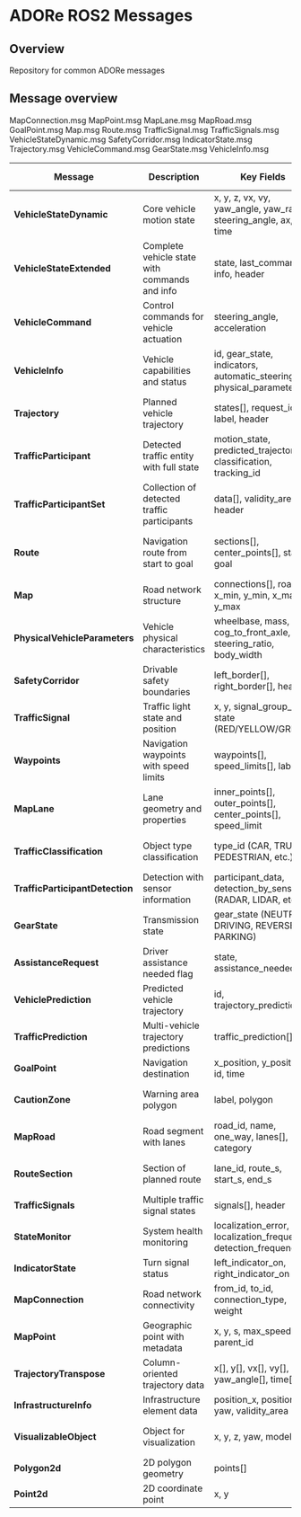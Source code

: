 # ADORe ROS2 Messages

## Overview
Repository for common ADORe messages

## Message overview
MapConnection.msg
MapPoint.msg
MapLane.msg
MapRoad.msg
GoalPoint.msg
Map.msg
Route.msg
TrafficSignal.msg
TrafficSignals.msg
VehicleStateDynamic.msg
SafetyCorridor.msg
IndicatorState.msg
Trajectory.msg
VehicleCommand.msg
GearState.msg
VehicleInfo.msg

| Message | Description | Key Fields | Aliases/Search Terms |
|---------|-------------|------------|---------------------|
| **VehicleStateDynamic** | Core vehicle motion state | x, y, z, vx, vy, yaw_angle, yaw_rate, steering_angle, ax, ay, time | velocity, speed, position, acceleration, pose, heading, dynamics |
| **VehicleStateExtended** | Complete vehicle state with commands and info | state, last_command, info, header | full_state, extended_state, complete_vehicle_data |
| **VehicleCommand** | Control commands for vehicle actuation | steering_angle, acceleration | control, actuation, commands, steering, throttle, brake |
| **VehicleInfo** | Vehicle capabilities and status | id, gear_state, indicators, automatic_steering_on, physical_parameters | vehicle_status, capabilities, automation_level, gear |
| **Trajectory** | Planned vehicle trajectory | states[], request_id, label, header | path, plan, trajectory_planning, motion_plan |
| **TrafficParticipant** | Detected traffic entity with full state | motion_state, predicted_trajectory, classification, tracking_id | other_vehicles, obstacles, detection, tracking |
| **TrafficParticipantSet** | Collection of detected traffic participants | data[], validity_area, header | traffic_detection, object_list, perception_data |
| **Route** | Navigation route from start to goal | sections[], center_points[], start, goal | navigation, path_planning, routing, waypoint_following |
| **Map** | Road network structure | connections[], roads[], x_min, y_min, x_max, y_max | road_map, topology, lane_map, navigation_map |
| **PhysicalVehicleParameters** | Vehicle physical characteristics | wheelbase, mass, cog_to_front_axle, steering_ratio, body_width | vehicle_model, dynamics_parameters, physical_properties |
| **SafetyCorridor** | Drivable safety boundaries | left_border[], right_border[], header | safety_bounds, drivable_area, collision_avoidance |
| **TrafficSignal** | Traffic light state and position | x, y, signal_group_id, state (RED/YELLOW/GREEN) | traffic_lights, intersection_control, signal_phase |
| **Waypoints** | Navigation waypoints with speed limits | waypoints[], speed_limits[], label | waypoint_navigation, reference_path, speed_profile |
| **MapLane** | Lane geometry and properties | inner_points[], outer_points[], center_points[], speed_limit | lane_geometry, lane_boundaries, speed_limits |
| **TrafficClassification** | Object type classification | type_id (CAR, TRUCK, PEDESTRIAN, etc.) | object_classification, vehicle_type, detection_class |
| **TrafficParticipantDetection** | Detection with sensor information | participant_data, detection_by_sensor (RADAR, LIDAR, etc.) | sensor_fusion, detection_source, multi_modal |
| **GearState** | Transmission state | gear_state (NEUTRAL, DRIVING, REVERSE, PARKING) | transmission, gear_selection, drive_mode |
| **AssistanceRequest** | Driver assistance needed flag | state, assistance_needed | driver_assistance, takeover_request, intervention |
| **VehiclePrediction** | Predicted vehicle trajectory | id, trajectory_prediction | trajectory_prediction, motion_prediction, future_path |
| **TrafficPrediction** | Multi-vehicle trajectory predictions | traffic_prediction[] | traffic_prediction, multi_agent_prediction |
| **GoalPoint** | Navigation destination | x_position, y_position, id, time | destination, target, navigation_goal |
| **CautionZone** | Warning area polygon | label, polygon | warning_zone, hazard_area, caution_region |
| **MapRoad** | Road segment with lanes | road_id, name, one_way, lanes[], category | road_segment, highway, street, road_type |
| **RouteSection** | Section of planned route | lane_id, route_s, start_s, end_s | route_segment, path_section, lane_following |
| **TrafficSignals** | Multiple traffic signal states | signals[], header | intersection_signals, traffic_light_array |
| **StateMonitor** | System health monitoring | localization_error, localization_frequency, detection_frequency | system_health, monitoring, diagnostics |
| **IndicatorState** | Turn signal status | left_indicator_on, right_indicator_on | turn_signals, blinkers, indicators |
| **MapConnection** | Road network connectivity | from_id, to_id, connection_type, weight | road_topology, graph_edges, connectivity |
| **MapPoint** | Geographic point with metadata | x, y, s, max_speed, parent_id | map_coordinates, reference_point, lane_point |
| **TrajectoryTranspose** | Column-oriented trajectory data | x[], y[], vx[], vy[], yaw_angle[], time[] | trajectory_arrays, motion_data, time_series |
| **InfrastructureInfo** | Infrastructure element data | position_x, position_y, yaw, validity_area | infrastructure, roadside_units, v2i |
| **VisualizableObject** | Object for visualization | x, y, z, yaw, model | visualization, rendering, display_object |
| **Polygon2d** | 2D polygon geometry | points[] | geometry, polygon, boundary, area |
| **Point2d** | 2D coordinate point | x, y | coordinates, position, point, location |


